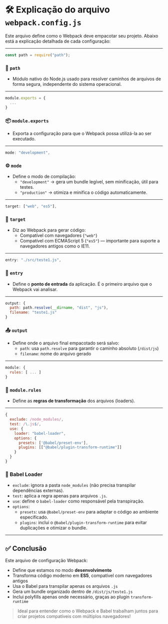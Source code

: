 # 🛠️ Explicação do arquivo `webpack.config.js`

Este arquivo define como o Webpack deve empacotar seu projeto. Abaixo está a explicação detalhada de cada configuração:

---

```js
const path = require("path");
```

### 📌 `path`
- Módulo nativo do Node.js usado para resolver caminhos de arquivos de forma segura, independente do sistema operacional.

---

```js
module.exports = {
  ...
}
```

### 📦 `module.exports`
- Exporta a configuração para que o Webpack possa utilizá-la ao ser executado.

---

```js
mode: "development",
```

### ⚙️ `mode`
- Define o modo de compilação:
  - `"development"` → gera um bundle legível, sem minificação, útil para testes.
  - `"production"` → otimiza e minifica o código automaticamente.

---

```js
target: ["web", "es5"],
```

### 🎯 `target`
- Diz ao Webpack para gerar código:
  - Compatível com navegadores (`"web"`)
  - Compatível com ECMAScript 5 (`"es5"`) — importante para suporte a navegadores antigos como o IE11.

---

```js
entry: "./src/teste1.js",
```

### 🏁 `entry`
- Define o **ponto de entrada** da aplicação. É o primeiro arquivo que o Webpack vai analisar.

---

```js
output: {
  path: path.resolve(__dirname, "dist", "js"),
  filename: "teste1.js"
}
```

### 📤 `output`
- Define onde o arquivo final empacotado será salvo:
  - `path`: usa `path.resolve` para garantir o caminho absoluto (`/dist/js`)
  - `filename`: nome do arquivo gerado

---

```js
module: {
  rules: [ ... ]
}
```

### 🧩 `module.rules`
- Define as **regras de transformação** dos arquivos (loaders).

---

```js
{
  exclude: /node_modules/,
  test: /\.js$/,
  use: {
    loader: "babel-loader",
    options: {
      presets: ['@babel/preset-env'],
      plugins: [["@babel/plugin-transform-runtime"]]
    }
  }
}
```

### 🔄 Babel Loader
- `exclude`: ignora a pasta `node_modules` (não precisa transpilar dependências externas).
- `test`: aplica a regra apenas para arquivos `.js`.
- `use`: define o `babel-loader` como responsável pela transpiração.
- `options`:
  - `presets`: usa `@babel/preset-env` para adaptar o código ao ambiente especificado.
  - `plugins`: inclui o `@babel/plugin-transform-runtime` para evitar duplicações e otimizar o bundle.

---

## ✅ Conclusão

Este arquivo de configuração Webpack:

- Define que estamos no modo **desenvolvimento**
- Transforma código moderno em **ES5**, compatível com navegadores antigos
- Usa o Babel para transpilar apenas os arquivos `.js`
- Gera um bundle organizado dentro de `/dist/js/teste1.js`
- Inclui polyfills apenas onde necessário, graças ao plugin `transform-runtime`

> Ideal para entender como o Webpack e Babel trabalham juntos para criar projetos compatíveis com múltiplos navegadores!

